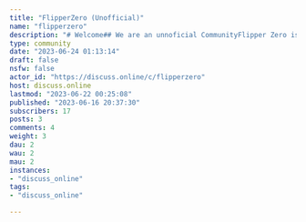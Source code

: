 ```yaml
---
title: "FlipperZero (Unofficial)" 
name: "flipperzero"
description: "# Welcome## We are an unnoficial CommunityFlipper Zero is a portable multi-tool for pentesters and geeks in Tamagotchi body. It loves to hack digital stuff around such as radio protocols, access control systems, hardware and more. It's fully opensource and customizable so you can extend it in whatever way you like."
type: community
date: "2023-06-24 01:13:14"
draft: false
nsfw: false
actor_id: "https://discuss.online/c/flipperzero"
host: discuss.online
lastmod: "2023-06-22 00:25:08"
published: "2023-06-16 20:37:30"
subscribers: 17
posts: 3
comments: 4
weight: 3
dau: 2
wau: 2
mau: 2
instances:
- "discuss_online"
tags: 
- "discuss_online"

---
```

